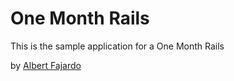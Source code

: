 # One Month Rails

This is the sample application for a One Month Rails

by [Albert Fajardo](http://trifekta.org)